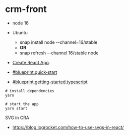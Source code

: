 # crm-front

- node 16
- Ubuntu
  - snap install node --channel=16/stable
  - __OR__
  - snap refresh --channel 16/stable node

- [Create React App](https://github.com/facebook/create-react-app).
- [#blueprint.quick-start](https://blueprintjs.com/docs/versions/4/#blueprint.quick-start)
- [#blueprint.getting-started.typescript](https://blueprintjs.com/docs/versions/4/#blueprint/getting-started.typescript)

```shell
# install dependencies
yarn 

# start the app
yarn start
```

SVG in CRA
- https://blog.logrocket.com/how-to-use-svgs-in-react/

